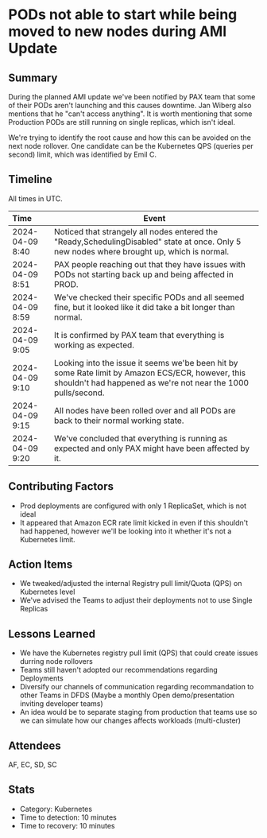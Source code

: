 # PODs not able to start while being moved to new nodes during AMI Update

## Summary
During the planned AMI update we've been notified by PAX team that some of their PODs aren't launching and this causes downtime. Jan Wiberg also mentions that he "can't access anything". It is worth mentioning that some Production PODs are still running on single replicas, which isn't ideal.

We're trying to identify the root cause and how this can be avoided on the next node rollover. One candidate can be the Kubernetes QPS (queries per second) limit, which was identified by Emil C.

## Timeline

All times in UTC.

| Time             | Event                                                                                                                        |
| :--------------- | ---------------------------------------------------------------------------------------------------------------------------- |
| 2024-04-09 8:40 | Noticed that strangely all nodes entered the "Ready,SchedulingDisabled" state at once. Only 5 new nodes where brought up, which is normal.                                                         |
| 2024-04-09 8:51 | PAX people reaching out that they have issues with PODs not starting back up and being affected in PROD.                                                     
| 2024-04-09 8:59 | We've checked their specific PODs and all seemed fine, but it looked like it did take a bit longer than normal. 
| 2024-04-09 9:05 | It is confirmed by PAX team that everything is working as expected.
| 2024-04-09 9:10 | Looking into the issue it seems we'be been hit by some Rate limit by Amazon ECS/ECR, however, this shouldn't had happened as we're not near the 1000 pulls/second.
| 2024-04-09 9:15 | All nodes have been rolled over and all PODs are back to their normal working state.
| 2024-04-09 9:20 | We've concluded that everything is running as expected and only PAX might have been affected by it.


## Contributing Factors

- Prod deployments are configured with only 1 ReplicaSet, which is not ideal
- It appeared that Amazon ECR rate limit kicked in even if this shouldn't had happened, however we'll be looking into it whether it's not a Kubernetes limit.

## Action Items
- We tweaked/adjusted the internal Registry pull limit/Quota (QPS) on Kubernetes level
- We've advised the Teams to adjust their deployments not to use Single Replicas

## Lessons Learned
- We have the Kubernetes registry pull limit (QPS) that could create issues durring node rollovers
- Teams still haven't adopted our recommendations regarding Deployments
- Diversify our channels of communication regarding recommandation to other Teams in DFDS (Maybe a monthly Open demo/presentation inviting developer teams)
- An idea would be to separate staging from production that teams use so we can simulate how our changes affects workloads (multi-cluster)

## Attendees
AF, EC, SD, SC
## Stats
- Category: Kubernetes
- Time to detection: 10 minutes
- Time to recovery: 10 minutes
